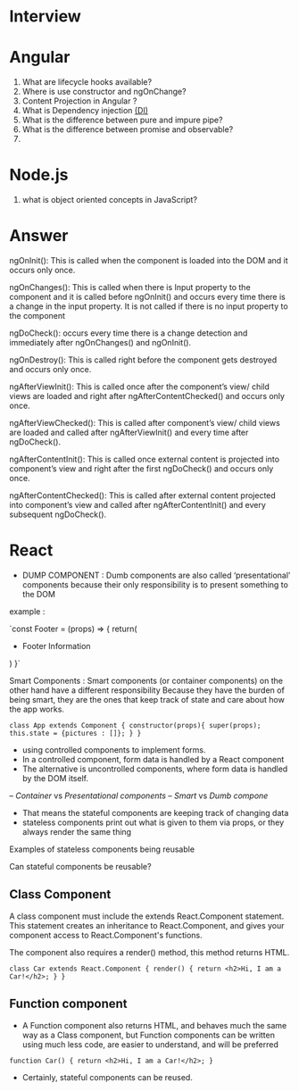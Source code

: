 # Interview


# Angular

1. What are lifecycle hooks available?
2. Where is use constructor and ngOnChange?
3. Content Projection in Angular ? 
4. What is Dependency injection [(DI)](https://angular.io/guide/architecture-services#dependency-injection-di)  
5. What is the difference between pure and impure pipe?
6. What is the difference between promise and observable?
7. 


# **Node.js**

1. what is object oriented concepts in JavaScript?




# Answer

ngOnInit(): This is called when the component is loaded into the DOM and it occurs only once.

ngOnChanges(): This is called when there is Input property to the component and it is called before ngOnInit() and occurs every time there is a change in the input property. It is not called if there is no input property to the component

ngDoCheck(): occurs every time there is a change detection and immediately after ngOnChanges() and ngOnInit().

ngOnDestroy(): This is called right before the component gets destroyed and occurs only once.

ngAfterViewInit(): This is called once after the component’s view/ child views are loaded and right after ngAfterContentChecked() and occurs only once.

ngAfterViewChecked(): This is called after component’s view/ child views are loaded and called after ngAfterViewInit() and every time after ngDoCheck().

ngAfterContentInit(): This is called once external content is projected into component’s view and right after the first ngDoCheck() and occurs only once.

ngAfterContentChecked(): This is called after external content projected into component’s view and called after ngAfterContentInit() and every subsequent ngDoCheck().


# React

- DUMP COMPONENT : Dumb components are also called ‘presentational’ components because their only responsibility is to present something to the DOM

example : 

`const Footer = (props) => {
  return(
  <div>
    <ul>
      <li>Footer Information</li>
    </ul>
  </div>
  )
}`

Smart Components : Smart components (or container components) on the other hand have a different responsibility
Because they have the burden of being smart, they are the ones that keep track of state and care about how the app works.

`class App extends Component {
  constructor(props){
    super(props);
    this.state = {pictures : []};
  }
}`


- using controlled components to implement forms.
- In a controlled component, form data is handled by a React component
- The alternative is uncontrolled components, where form data is handled by the DOM itself.



– *Container* vs *Presentational components*
– *Smart* vs *Dumb compone*

- That means the stateful components are keeping track of changing data
- stateless components print out what is given to them via props, or they always render the same thing


Examples of stateless components being reusable



Can stateful components be reusable?


## Class Component
A class component must include the extends React.Component statement. This statement creates an inheritance to React.Component, and gives your component access to React.Component's functions.

The component also requires a render() method, this method returns HTML.

`class Car extends React.Component {
  render() {
    return <h2>Hi, I am a Car!</h2>;
  }
}`

## Function component

- A Function component also returns HTML, and behaves much the same way as a Class component, but Function components can be written using much less code, are easier to understand, and will be preferred

`function Car() {
  return <h2>Hi, I am a Car!</h2>;
}`

- Certainly, stateful components can be reused.




